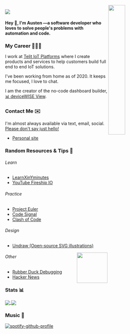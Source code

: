 <img align="right" width="33%" src="https://octodex.github.com/images/Fintechtocat.png">

![](https://visitor-badge.glitch.me/badge?page_id=austenstone.austenstone)

#### Hey 👋, I'm Austen —a software developer who loves to solve people's problems with automation and code.

### My Career 🏡👨‍💻

I work at [Telit IoT Platforms](https://www.telit.com/) where I create products and services to help customers build full end to end IoT solutions.

I've been working from home as of 2020. It keeps me focused, I love to chat.

I am the creator of the no-code dashboard builder, [📊 deviceWISE View](https://view.devicewise.com/).

### Contact Me ✉️
I'm almost always available via text, email, social. [Please don't say just hello!](https://nohello.net/)
* [Personal site](https://austen.info)

### Random Resources & Tips 🤪

###### Learn
* [LearnXinYminutes](http://learnxinyminutes.com/)
* [YouTube Fireship IO](https://www.youtube.com/c/Fireship)

###### Practice
* [Project Euler](https://projecteuler.net/archives)
* [Code Signal](https://app.codesignal.com/login)
* [Clash of Code](https://www.codingame.com/multiplayer/clashofcode)

###### Design
* [Undraw (Open-source SVG illustrations)](https://undraw.co/illustrations)

<img align="right" width="100px" src="https://media3.giphy.com/media/rtRflhLVzbNWU/giphy.gif">

###### Other
* [Rubber Duck Debugging](https://rubberduckdebugging.com/)
* [Hacker News](https://news.ycombinator.com/)

### Stats 📊

<a href="https://github.com/anuraghazra/github-readme-stats">
  <img align="center" src="https://github-readme-stats.vercel.app/api?username=austenstone&show_icons=true&theme=github_dark&bg_color=0d111700&hide_border=true)](https://github.com/anuraghazra/github-readme-stats" />
</a>
<a href="https://github.com/anuraghazra/convoychat">
  <img align="center" src="https://github-readme-stats.vercel.app/api/top-langs/?username=austenstone&show_icons=true&theme=github_dark&bg_color=0d111700&hide_border=true&langs_count=8&layout=compact" />
</a>

### Music 🎵

[![spotify-github-profile](https://spotify-github-profile.vercel.app/api/view?uid=1224818142&cover_image=true&theme=novatorem&bar_color=53b14f&bar_color_cover=false)](https://spotify-github-profile.vercel.app/api/view?uid=1224818142&redirect=true)
